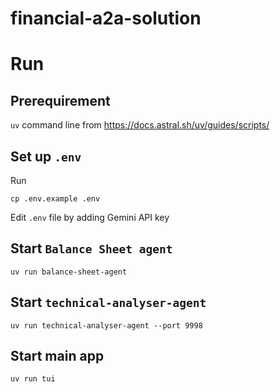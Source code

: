 # financial-a2a-solution

# Run
## Prerequirement

`uv` command line from https://docs.astral.sh/uv/guides/scripts/

## Set up `.env`
Run
```
cp .env.example .env
```

Edit `.env` file by adding Gemini API key

## Start `Balance Sheet agent`

```
uv run balance-sheet-agent
```

## Start `technical-analyser-agent`

```
uv run technical-analyser-agent --port 9998
```

## Start main app

```
uv run tui
```
